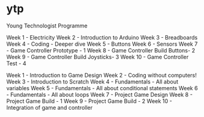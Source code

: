 # ytp
Young Technologist Programme

Week 1 - Electricity
Week 2 - Introduction to Arduino
Week 3 - Breadboards
Week 4 - Coding - Deeper dive
Week 5 - Buttons
Week 6 - Sensors
Week 7 - Game Controller Prototype - 1
Week 8 - Game Controller Build Buttons- 2
Week 9 - Game Controller Build Joysticks- 3
Week 10 - Game Controller Test - 4

Week 1 - Introduction to Game Design
Week 2 - Coding without computers!
Week 3 - Introduction to Scratch
Week 4 - Fundamentals - All about variables
Week 5 - Fundamentals - All about conditional statements
Week 6 - Fundamentals - All about loops
Week 7 - Project Game Design
Week 8 - Project Game Build - 1
Week 9 - Project Game Build - 2
Week 10 - Integration of game and controller
